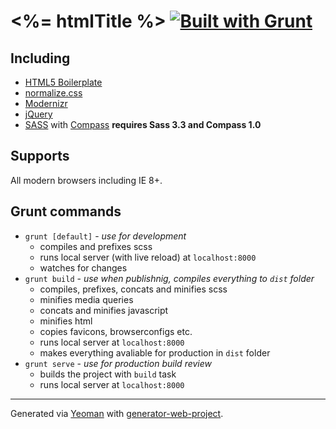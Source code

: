 # <%= htmlTitle %> [![Built with Grunt](https://cdn.gruntjs.com/builtwith.png)](http://gruntjs.com/)

## Including
 * [HTML5 Boilerplate](http://html5boilerplate.com/)
 * [normalize.css](http://necolas.github.io/normalize.css/)
 * [Modernizr](http://modernizr.com/)
 * [jQuery](http://jquery.com/)
 * [SASS](http://sass-lang.com/) with [Compass](http://compass-style.org/) **requires Sass 3.3 and Compass 1.0**

## Supports
All modern browsers including IE 8+.

## Grunt commands
 * `grunt [default]` - *use for development*
	* compiles and prefixes scss
	* runs local server (with live reload) at `localhost:8000`
	* watches for changes
 * `grunt build` - *use when publishnig, compiles everything to `dist` folder*
 	* compiles, prefixes, concats and minifies scss
 	* minifies media queries
 	* concats and minifies javascript
 	* minifies html
 	* copies favicons, browserconfigs etc.
 	* runs local server at `localhost:8000`
 	* makes everything avaliable for production in `dist` folder
 * `grunt serve` - *use for production build review*
 	* builds the project with `build` task
 	* runs local server at `localhost:8000`

***
Generated via [Yeoman](http://yeoman.io) with [generator-web-project](https://github.com/davidpustai/generator-web-project).